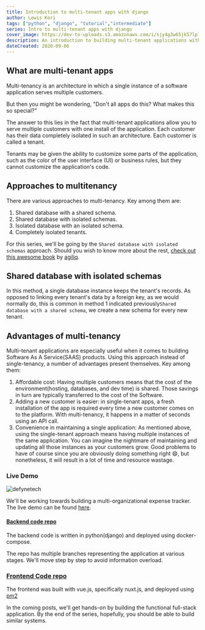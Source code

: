 ```yaml
---
title: Introduction to multi-tenant apps with django
author: Lewis Kori
tags: ["python", "django", "tutorial","intermediate"]
series: Intro to multi-tenant apps with django
cover_image: https://dev-to-uploads.s3.amazonaws.com/i/sjy4g3w65jk57lp7nmkw.png
description: An introduction to building multi-tenant applications with Django and vue.js
dateCreated: 2020-09-06
---
```


## What are multi-tenant apps

Multi-tenancy is an architecture in which a single instance of a software application serves multiple customers.

But then you might be wondering, "Don't all apps do this? What makes this so special?"

The answer to this lies in the fact that multi-tenant applications allow you to serve multiple customers with one install of the application. Each customer has their data completely isolated in such an architecture. Each customer is called a tenant.

Tenants may be given the ability to customize some parts of the application, such as the color of the user interface (UI) or business rules, but they cannot customize the application's code.

## Approaches to multitenancy

There are various approaches to multi-tenancy. Key among them are:

1. Shared database with a shared schema.
2. Shared database with isolated schemas.
3. Isolated database with an isolated schema.
4. Completely isolated tenants.

For this series, we'll be going by the `Shared database with isolated schemas` approach.
Should you wish to know more about the rest, [check out this awesome book](https://books.agiliq.com/projects/django-multi-tenant/en/latest/index.html) by [agiliq](https://github.com/agiliq).

## Shared database with isolated schemas

In this method, a single database instance keeps the tenant's records. As opposed to linking every tenant's data by a foreign key, as we would normally do, this is common in method 1 indicated previously`Shared database with a shared schema`,
we create a new schema for every new tenant.

## Advantages of multi-tenancy

Multi-tenant applications are especially useful when it comes to building Software As A Service(SAAS) products.
Using this approach instead of single-tenancy, a number of advantages present themselves. Key among them:

1. Affordable cost: Having multiple customers means that the cost of the environment(hosting, databases, and dev time) is shared. Those savings in turn are typically transferred to the cost of the Software.
2. Adding a new customer is easier: in single-tenant apps, a fresh installation of the app is required every time a new customer comes on to the platform. With multi-tenancy, it happens in a matter of seconds using an API call.
3. Convenience in maintaining a single application: As mentioned above, using the single-tenant approach means having multiple instances of the same application. You can imagine the nightmare of maintaining and updating all those instances as your customers grow. Good problems to have of course since you are obviously doing something right 😄, but nonetheless, it will result in a lot of time and resource wastage.

### Live Demo

![defynetech](https://res.cloudinary.com/lewiskori/image/upload/v1598773348/Screenshot_2020-08-30_vue-django-multitenant_wlrpcz.png)

We'll be working towards building a multi-organizational expense tracker. The live demo can be found [here](https://defyne.lewiskori.com/).

#### [Backend code repo](https://github.com/lewis-kori/budgeting-app)

The backend code is written in python(django) and deployed using docker-compose.

The repo has multiple branches representing the application at various stages. We'll move step by step to avoid information overload.

### [Frontend Code repo](https://github.com/lewis-kori/vue-django-multitenant)

The frontend was built with vue.js, specifically nuxt.js, and deployed using [pm2](https://pm2.io/)

In the coming posts, we'll get hands-on by building the functional full-stack application. By the end of the series, hopefully, you should be able to build similar systems.
